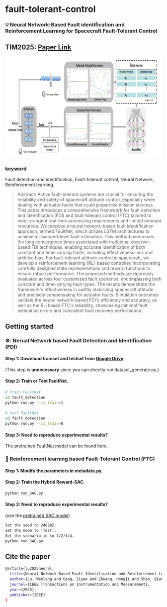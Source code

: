 # fault-tolerant-control
### :bulb: Neural Network-Based Fault identification and Reinforcement Learning for Spacecraft Fault-Tolerant Control
## TIM2025: [Paper Link](https://ieeexplore.ieee.org/abstract/document/11122432)
<p align="center">
<img src="architecture.png" width="900px" height="325px" />
</p>

### keyword
Fault detection and identification, Fault-tolerant control, Neural Network, Reinforcement learning.

> Abstract: Active fault-tolerant systems are crucial for ensuring the reliability and safety of spacecraft attitude control, especially when dealing with actuator faults that could jeopardize mission success. 
This paper introduces a comprehensive framework for fault detection and identification (FDI) and fault-tolerant control (FTC) tailored to meet stringent real-time processing requirements and limited onboard resources. 
We propose a neural network-based fault identification approach, termed FaultNet, which utilizes LSTM architectures to achieve millisecond-level fault estimation. 
This method overcomes the long convergence times associated with traditional observer-based FDI techniques, enabling accurate identification of both constant and time-varying faults, including effectiveness loss and additive bias. 
For fault-tolerant attitude control in spacecraft, we develop a reinforcement learning (RL)-based controller, incorporating carefully designed state representations and reward functions to ensure robust performance. 
The proposed methods are rigorously evaluated across four customized fault scenarios, encompassing both constant and time-varying fault types. 
The results demonstrate the framework's effectiveness in swiftly stabilizing spacecraft attitude and precisely compensating for actuator faults. 
Simulation outcomes validate the neural network-based FDI's efficiency and accuracy, as well as the RL-based FTC's reliability, showcasing minimal fault estimation errors and consistent fault recovery performance.


## Getting started
### ⚙️:	Nerual Network based Fault Detection and Identification (FDI)


#### <a id="Step1">Step 1</a>: Download trainset and testset from [Google Drive](https://drive.google.com/drive/folders/1vIQYWuSMYidRRki7cP_ym5xDANR2gI-i?usp=sharing).
(This step is **unnecessary** since you can directly run dataset_generate.py.)

#### <a id="Step2">Step 2</a>: Train or Test FaultNet.
```.bash
# train FaultNet
cd fault_detection
python run.py --is_train=1

# test FaultNet
cd fault_detection
python run.py --is_train=0
```

#### <a id="Step3">Step 3</a>: Need to reproduce experimental results?
The [pretrained FaultNet model](./fault_detection/checkpoints/FaultNet/best_model.pth) can be found here.

### :robot: Reinforcement learning based Fault-Tolerant Control (FTC)


#### <a id="Step1">Step 1</a>: Modify the parameters in metadata.py.

#### <a id="Step2">Step 2</a>: Train the Hybrid Reward-SAC.
```.bash
python run_SAC.py
```

#### <a id="Step3">Step 3</a>: Need to reproduce experimental results?
 (use the [pretrained SAC model](./SAC_FTC_240202.zip))
```.bash
Set the seed to 240202.
Set the mode to ‘test’.
Set the scenario_id to 1/2/3/4.
python run_SAC.py
```

## Cite the paper
```.bash
@article{lu2025neural,
  title={Neural Network-Based Fault Identification and Reinforcement Learning for Spacecraft Fault-Tolerant Control},
  author={Lu, Wenlong and Geng, Ziyao and Zhuang, Hongji and Shen, Qiang and Wu, Shufan and Razoumny, Vladimir Yu and Razoumny, Yury N},
  journal={IEEE Transactions on Instrumentation and Measurement},
  year={2025},
  publisher={IEEE}
}
```

